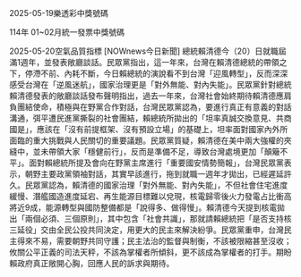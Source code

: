 
2025-05-19樂透彩中獎號碼

                                
114年 01~02月統一發票中獎號碼
                             
2025-05-20空氣品質指標
                              [NOWnews今日新聞] 總統賴清德今（20）日就職屆滿1週年，並發表敞廳談話。民眾黨指出，這一年來，台灣在賴清德總統的帶領之下，停滯不前、內耗不斷，今日賴總統的演說看不到台灣「迎風轉型」，反而深深感受台灣在「逆風迷航」，國家治理更是「對外無能、對內失能」。民眾黨針對總統賴清德發表的敞廳談話發布聲明指出，過去一年來，台灣社會始終期待賴清德應肩負團結使命，積極與在野黨合作對話，台灣民眾黨認為，要進行真正有意義的對話溝通，弭平遭民進黨撕裂的社會團結，賴總統所拋出的「坦率真誠交換意見、共商國是」，應該在「沒有前提框架、沒有預設立場」的基礎上，坦率面對國家內外所面臨的重大挑戰與人民關切的重要議題。民眾黨質疑，賴清德在美中兩大強權的夾縫中，並未帶領大家「穩健前行」，反而是準備不足，導致台灣處境更加「顛簸不平」。面對賴總統所提及會向在野黨主席進行「重要國安情勢簡報」，台灣民眾黨表示，朝野主要政黨領袖對話，其實早該進行，拖到就職一週年才拋出，已經遲延許久。民眾黨認為，賴清德的國家治理「對外無能、對內失能」，不但社會住宅進度緩慢、潛艦國造進度延宕、再生能源目標難以兌現，核電歸零後火力發電占比衝高將近9成，能源轉型與國防整備都是「說得多、做得慢」。賴清德今天提到核電拋出「兩個必須、三個原則」，其中包含「社會共識」，那就請賴總統把「是否支持核三延役」交由全民公投共同決定，用更大的民主來解決紛爭。民眾黨重申，台灣民主得來不易，需要朝野共同守護；民主法治的監督與制衡，不該被限縮甚至沒收；攸關公平正義的司法天秤，不該為掌權者所傾斜，更不該成為掌權者的打手。期盼賴政府真正敞開心胸，回應人民的訴求與期待。